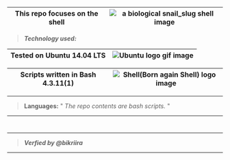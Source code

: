 | **This repo focuses on the shell** |  ![a biological snail_slug shell image ](https://github.com/bikriira/alx-system_engineering-devops/assets/106757617/4fa5ae88-b6cf-4a5a-9954-bbf73b55ed7c) |
| --- | --- |

> ***Technology used:***

| **Tested on Ubuntu 14.04 LTS** |  ![Ubuntu logo gif image](https://webtoolsplus.com/wp-content/uploads/2015/12/rotatin-ubuntu-logo-gif.gif) |
| --- | --- |

| **Scripts written in Bash 4.3.11(1)** |  ![Shell\(Born again Shell\) logo image](https://pbs.twimg.com/profile_images/1566672252/bashtip_reasonably_small.gif) |
| --- | --- |

***
> **Languages:** \" *The repo contents are bash scripts.* \"
***

#
#
***
> ***Verfied by @bikriira***
***
